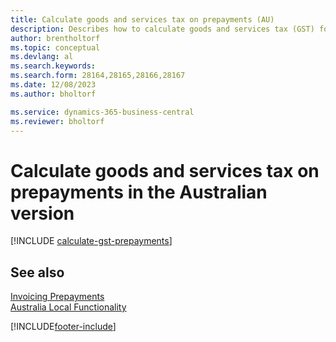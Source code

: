 ```yaml
---
title: Calculate goods and services tax on prepayments (AU)
description: Describes how to calculate goods and services tax (GST) for partial payments or prepayments based on the total invoice amount, instead of on a partial amount.
author: brentholtorf
ms.topic: conceptual
ms.devlang: al
ms.search.keywords:
ms.search.form: 28164,28165,28166,28167
ms.date: 12/08/2023
ms.author: bholtorf

ms.service: dynamics-365-business-central
ms.reviewer: bholtorf
---
```

# Calculate goods and services tax on prepayments in the Australian version

[!INCLUDE [calculate-gst-prepayments](../includes/AUNZ/calculate-gst-prepayments.md)]

## See also

[Invoicing Prepayments](../../finance-invoice-prepayments.md)   
[Australia Local Functionality](australia-local-functionality.md)


[!INCLUDE[footer-include](../../includes/footer-banner.md)]